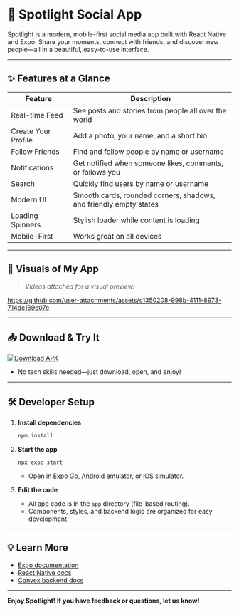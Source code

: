 # 🌟 Spotlight Social App

Spotlight is a modern, mobile-first social media app built with React Native and Expo. Share your moments, connect with friends, and discover new people—all in a beautiful, easy-to-use interface.

---

## ✨ Features at a Glance

| Feature                | Description                                                      |
|------------------------|------------------------------------------------------------------|
| Real-time Feed         | See posts and stories from people all over the world              |
| Create Your Profile    | Add a photo, your name, and a short bio                           |
| Follow Friends         | Find and follow people by name or username                        |
| Notifications          | Get notified when someone likes, comments, or follows you         |
| Search                 | Quickly find users by name or username                            |
| Modern UI              | Smooth cards, rounded corners, shadows, and friendly empty states |
| Loading Spinners       | Stylish loader while content is loading                           |
| Mobile-First           | Works great on all devices                                        |

---

## 📱 Visuals of My App

> _Videos attached for a visual preview!_


https://github.com/user-attachments/assets/c1350208-998b-4111-8973-714dc169e07e


---
## 📥 Download & Try It

[![Download APK](https://img.shields.io/badge/⬇️%20Download-APK-green?style=for-the-badge&logo=android&logoColor=white)](https://github.com/Aerospace-prog/SpotLight-App/releases/download/v1.0.0/SpotLight.Social.Media.App.apk)

- No tech skills needed—just download, open, and enjoy!

---

## 🛠️ Developer Setup

1. **Install dependencies**
   ```bash
   npm install
   ```
2. **Start the app**
   ```bash
   npx expo start
   ```
   - Open in Expo Go, Android emulator, or iOS simulator.

3. **Edit the code**
   - All app code is in the `app` directory (file-based routing).
   - Components, styles, and backend logic are organized for easy development.

---

## 💡 Learn More
- [Expo documentation](https://docs.expo.dev/)
- [React Native docs](https://reactnative.dev/)
- [Convex backend docs](https://docs.convex.dev/)


---

**Enjoy Spotlight! If you have feedback or questions, let us know!**
